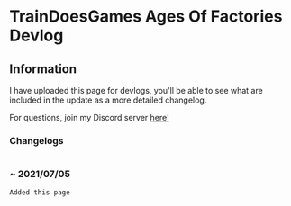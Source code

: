 # TrainDoesGames Ages Of Factories Devlog

## Information


I have uploaded this page for devlogs, you'll be able to see what are included in the update as a more detailed changelog.

For questions, join my Discord server [here!](https://discord.gg/jkxrBwvAwJ)

### Changelogs
#

### ~ 2021/07/05

`Added this page`